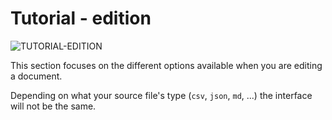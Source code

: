 
# Tutorial - edition

<div>
  <img
    alt="TUTORIAL-EDITION"
    src="https://raw.githubusercontent.com/multi-coop/gitribute-documentation-content/main/images/tutorial/commented/tutorial-edition.png"
    />
</div>

This section focuses on the different options available when you are editing a document.

Depending on what your source file's type (`csv`, `json`, `md`, ...) the interface will not be the same.
